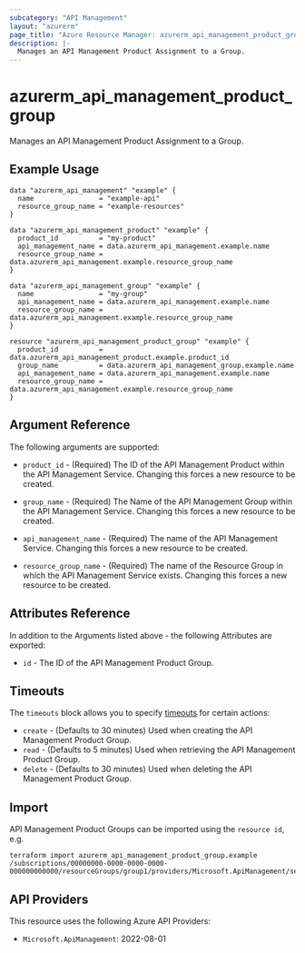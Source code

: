 ```yaml
---
subcategory: "API Management"
layout: "azurerm"
page_title: "Azure Resource Manager: azurerm_api_management_product_group"
description: |-
  Manages an API Management Product Assignment to a Group.
---
```


# azurerm_api_management_product_group

Manages an API Management Product Assignment to a Group.

## Example Usage

```hcl
data "azurerm_api_management" "example" {
  name                = "example-api"
  resource_group_name = "example-resources"
}

data "azurerm_api_management_product" "example" {
  product_id          = "my-product"
  api_management_name = data.azurerm_api_management.example.name
  resource_group_name = data.azurerm_api_management.example.resource_group_name
}

data "azurerm_api_management_group" "example" {
  name                = "my-group"
  api_management_name = data.azurerm_api_management.example.name
  resource_group_name = data.azurerm_api_management.example.resource_group_name
}

resource "azurerm_api_management_product_group" "example" {
  product_id          = data.azurerm_api_management_product.example.product_id
  group_name          = data.azurerm_api_management_group.example.name
  api_management_name = data.azurerm_api_management.example.name
  resource_group_name = data.azurerm_api_management.example.resource_group_name
}
```

## Argument Reference

The following arguments are supported:

* `product_id` - (Required) The ID of the API Management Product within the API Management Service. Changing this forces a new resource to be created.

* `group_name` - (Required) The Name of the API Management Group within the API Management Service. Changing this forces a new resource to be created.

* `api_management_name` - (Required) The name of the API Management Service. Changing this forces a new resource to be created.

* `resource_group_name` - (Required) The name of the Resource Group in which the API Management Service exists. Changing this forces a new resource to be created.

## Attributes Reference

In addition to the Arguments listed above - the following Attributes are exported:

* `id` - The ID of the API Management Product Group.

## Timeouts

The `timeouts` block allows you to specify [timeouts](https://www.terraform.io/language/resources/syntax#operation-timeouts) for certain actions:

* `create` - (Defaults to 30 minutes) Used when creating the API Management Product Group.
* `read` - (Defaults to 5 minutes) Used when retrieving the API Management Product Group.
* `delete` - (Defaults to 30 minutes) Used when deleting the API Management Product Group.

## Import

API Management Product Groups can be imported using the `resource id`, e.g.

```shell
terraform import azurerm_api_management_product_group.example /subscriptions/00000000-0000-0000-0000-000000000000/resourceGroups/group1/providers/Microsoft.ApiManagement/service/service1/products/exampleId/groups/groupId
```

## API Providers
<!-- This section is generated, changes will be overwritten -->
This resource uses the following Azure API Providers:

* `Microsoft.ApiManagement`: 2022-08-01
